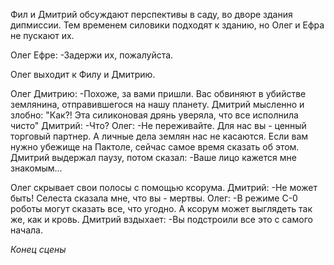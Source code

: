 Фил и Дмитрий обсуждают перспективы в саду, во дворе здания дипмиссии. Тем временем силовики подходят к зданию, но Олег и Ефра не пускают их.

Олег Ефре:
-Задержи их, пожалуйста.

Олег выходит к Филу и Дмитрию. 

Олег Дмитрию:
-Похоже, за вами пришли. Вас обвиняют в убийстве землянина, отправившегося на нашу планету.
Дмитрий мысленно и злобно:
"Как?! Эта силиконовая дрянь уверяла, что все исполнила чисто"
Дмитрий:
-Что?
Олег:
-Не переживайте. Для нас вы - ценный торговый партнер. А личные дела землян нас не касаются. Если вам нужно убежище на Пактоле, сейчас самое время сказать об этом.
Дмитрий выдержал паузу, потом сказал:
-Ваше лицо кажется мне знакомым... 

Олег скрывает свои полосы с помощью ксорума.
Дмитрий:
-Не может быть! Селеста сказала мне, что вы - мертвы.
Олег:
-В режиме С-0 роботы могут сказать все, что угодно. А ксорум может выглядеть так же, как и кровь.
Дмитрий вздыхает:
-Вы подстроили все это с самого начала.

*Конец сцены*